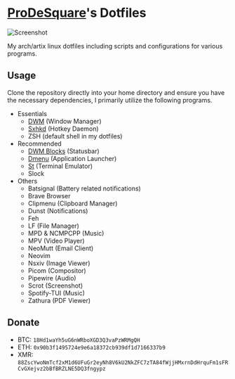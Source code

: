 # [ProDeSquare](https://prodesquare.com)'s Dotfiles

![Screenshot](.config/desktop.jpg)

My arch/artix linux dotfiles including scripts and configurations for various programs.

## Usage
Clone the repository directly into your home directory and ensure you have the necessary dependencies, I primarily utilize the following programs.

- Essentials
    - [DWM](https://surl.prodesquare.com/l/dwm) (Window Manager)
    - [Sxhkd](https://github.com/ProDeSquare/dotfiles/blob/master/.config/sxhkd/sxhkdrc) (Hotkey Daemon)
    - ZSH (default shell in my dotfiles)
- Recommended
    - [DWM Blocks](https://surl.prodesquare.com/l/dwmblocks) (Statusbar)
    - [Dmenu](https://surl.prodesquare.com/l/dmenu) (Application Launcher)
    - [St](https://surl.prodesquare.com/l/st) (Terminal Emulator)
    - Slock
- Others
    - Batsignal (Battery related notifications)
    - Brave Browser
    - Clipmenu (Clipboard Manager)
    - Dunst (Notifications)
    - Feh
    - LF (File Manager)
    - MPD & NCMPCPP (Music)
    - MPV (Video Player)
    - NeoMutt (Email Client)
    - Neovim
    - Nsxiv (Image Viewer)
    - Picom (Compositor)
    - Pipewire (Audio)
    - Scrot (Screenshot)
    - Spotify-TUI (Music)
    - Zathura (PDF Viewer)

## Donate
- BTC: `18Hd1waYh5uG6nWRboXGD3Q3vaPzWRMgQH`
- ETH: `0x90b3f1495724e9e6a18372cb939df1d7166337b9`
- XMR: `88ZscYwoNmTcf2xM1d6UFuGr2eyNh8V6kU2NkZFC7zTA84fWjjHMxrnDdHrquFm1sFRCvGXejvz2bBfBRZLNE5DQ3fngypz`
